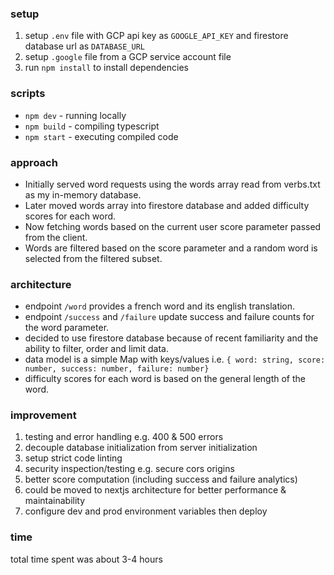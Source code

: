 ### setup

1. setup `.env` file with GCP api key as `GOOGLE_API_KEY` and firestore database url as `DATABASE_URL`
1. setup `.google` file from a GCP service account file
1. run `npm install` to install dependencies

### scripts

- `npm dev` - running locally
- `npm build` - compiling typescript
- `npm start` - executing compiled code

### approach

- Initially served word requests using the words array read from verbs.txt as my in-memory database.
- Later moved words array into firestore database and added difficulty scores for each word.
- Now fetching words based on the current user score parameter passed from the client.
- Words are filtered based on the score parameter and a random word is selected from the filtered subset.

### architecture

- endpoint `/word` provides a french word and its english translation.
- endpoint `/success` and `/failure` update success and failure counts for the word parameter.
- decided to use firestore database because of recent familiarity and the ability to filter, order and limit data.
- data model is a simple Map with keys/values i.e. `{ word: string, score: number, success: number, failure: number}`
- difficulty scores for each word is based on the general length of the word.

### improvement

1. testing and error handling e.g. 400 & 500 errors
2. decouple database initialization from server initialization
3. setup strict code linting
4. security inspection/testing e.g. secure cors origins
5. better score computation (including success and failure analytics)
6. could be moved to nextjs architecture for better performance & maintainability
7. configure dev and prod environment variables then deploy

### time

total time spent was about 3-4 hours
